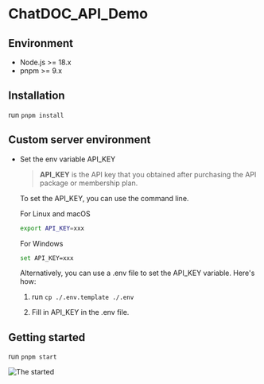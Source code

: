 # ChatDOC_API_Demo

## Environment

- Node.js >= 18.x
- pnpm >= 9.x

## Installation

run `pnpm install`

## Custom server environment

- Set the env variable API_KEY

  > **API_KEY**  is the API key that you obtained after purchasing the API package or membership plan.

  To set the API_KEY, you can use the command line.

  For Linux and macOS

  ```sh
  export API_KEY=xxx
  ```

  For Windows

  ```sh
  set API_KEY=xxx
  ```

  Alternatively, you can use a .env file to set the API_KEY variable. Here's how:

  1. run `cp ./.env.template ./.env`

  2. Fill in API_KEY in the .env file.

## Getting started

run `pnpm start`

![The started](./started.png)
